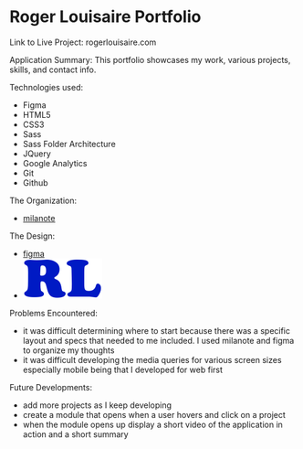 # Roger Louisaire Portfolio

Link to Live Project: rogerlouisaire.com

Application Summary: This portfolio showcases my work, various projects, skills, and contact info.

Technologies used:
- Figma
- HTML5
- CSS3
- Sass
- Sass Folder Architecture
- JQuery
- Google Analytics
- Git
- Github

The Organization:
- [milanote](https://app.milanote.com/1KSWL71SSfTjdZ?p=bWDpSVl0gUy)

The Design:
- [figma](https://www.figma.com/file/3c3BBiN0eX5nsZk2MCyt9C/Roger_Louisaire_Portfolio?node-id=112%3A119)
- ![alt text](img/rl_logo_blue.svg "Logo Title Text 1")

Problems Encountered:
- it was difficult determining where to start because there was a specific layout and specs that needed to me included. I used milanote and figma to organize my thoughts
- it was difficult developing the media queries for various screen sizes especially mobile being that I developed for web first

Future Developments: 
- add more projects as I keep developing
- create a module that opens when a user hovers and click on a project
- when the module opens up display a short video of the application in action and a short summary

